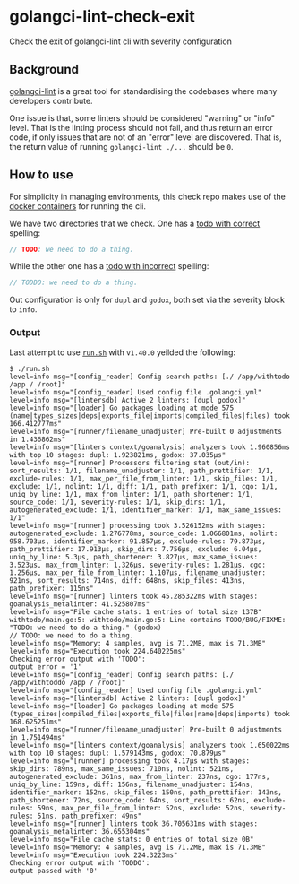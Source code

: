# golangci-lint-check-exit

Check the exit of golangci-lint cli with severity configuration

## Background

[golangci-lint](https://github.com/golangci/golangci-lint) is a great tool for standardising
the codebases where many developers contribute.

One issue is that, some linters should be considered "warning" or "info" level.
That is the linting process should not fail, and thus return an error code, if only
issues that are not of an "error" level are discovered. That is, the return value
of running `golangci-lint ./...` should be `0`.

## How to use

For simplicity in managing environments, this check repo makes use of the [docker containers](https://hub.docker.com/r/golangci/golangci-lint)
for running the cli.

We have two directories that we check. One has a [todo with correct](./withtodo)
spelling:

```go
// TODO: we need to do a thing.
```

While the other one has a [todo with incorrect](./withtoddo) spelling:

```go
// TODDO: we need to do a thing.
```

Out configuration is only for `dupl` and `godox`, both set via the severity block
to `info`.

### Output

Last attempt to use [`run.sh`](./run.sh) with `v1.40.0` yeilded the following:

```console
$ ./run.sh
level=info msg="[config_reader] Config search paths: [./ /app/withtodo /app / /root]"
level=info msg="[config_reader] Used config file .golangci.yml"
level=info msg="[lintersdb] Active 2 linters: [dupl godox]"
level=info msg="[loader] Go packages loading at mode 575 (name|types_sizes|deps|exports_file|imports|compiled_files|files) took 166.412777ms"
level=info msg="[runner/filename_unadjuster] Pre-built 0 adjustments in 1.436862ms"
level=info msg="[linters context/goanalysis] analyzers took 1.960856ms with top 10 stages: dupl: 1.923821ms, godox: 37.035µs"
level=info msg="[runner] Processors filtering stat (out/in): sort_results: 1/1, filename_unadjuster: 1/1, path_prettifier: 1/1, exclude-rules: 1/1, max_per_file_from_linter: 1/1, skip_files: 1/1, exclude: 1/1, nolint: 1/1, diff: 1/1, path_prefixer: 1/1, cgo: 1/1, uniq_by_line: 1/1, max_from_linter: 1/1, path_shortener: 1/1, source_code: 1/1, severity-rules: 1/1, skip_dirs: 1/1, autogenerated_exclude: 1/1, identifier_marker: 1/1, max_same_issues: 1/1"
level=info msg="[runner] processing took 3.526152ms with stages: autogenerated_exclude: 1.276778ms, source_code: 1.066801ms, nolint: 958.703µs, identifier_marker: 91.857µs, exclude-rules: 79.873µs, path_prettifier: 17.913µs, skip_dirs: 7.756µs, exclude: 6.04µs, uniq_by_line: 5.3µs, path_shortener: 3.827µs, max_same_issues: 3.523µs, max_from_linter: 1.326µs, severity-rules: 1.281µs, cgo: 1.256µs, max_per_file_from_linter: 1.107µs, filename_unadjuster: 921ns, sort_results: 714ns, diff: 648ns, skip_files: 413ns, path_prefixer: 115ns"
level=info msg="[runner] linters took 45.285322ms with stages: goanalysis_metalinter: 41.525807ms"
level=info msg="File cache stats: 1 entries of total size 137B"
withtodo/main.go:5: withtodo/main.go:5: Line contains TODO/BUG/FIXME: "TODO: we need to do a thing." (godox)
// TODO: we need to do a thing.
level=info msg="Memory: 4 samples, avg is 71.2MB, max is 71.3MB"
level=info msg="Execution took 224.640225ms"
Checking error output with 'TODO':
output error = '1'
level=info msg="[config_reader] Config search paths: [./ /app/withtoddo /app / /root]"
level=info msg="[config_reader] Used config file .golangci.yml"
level=info msg="[lintersdb] Active 2 linters: [dupl godox]"
level=info msg="[loader] Go packages loading at mode 575 (types_sizes|compiled_files|exports_file|files|name|deps|imports) took 168.625251ms"
level=info msg="[runner/filename_unadjuster] Pre-built 0 adjustments in 1.751494ms"
level=info msg="[linters context/goanalysis] analyzers took 1.650022ms with top 10 stages: dupl: 1.579143ms, godox: 70.879µs"
level=info msg="[runner] processing took 4.17µs with stages: skip_dirs: 789ns, max_same_issues: 710ns, nolint: 521ns, autogenerated_exclude: 361ns, max_from_linter: 237ns, cgo: 177ns, uniq_by_line: 159ns, diff: 156ns, filename_unadjuster: 154ns, identifier_marker: 152ns, skip_files: 150ns, path_prettifier: 143ns, path_shortener: 72ns, source_code: 64ns, sort_results: 62ns, exclude-rules: 59ns, max_per_file_from_linter: 52ns, exclude: 52ns, severity-rules: 51ns, path_prefixer: 49ns"
level=info msg="[runner] linters took 36.705631ms with stages: goanalysis_metalinter: 36.655304ms"
level=info msg="File cache stats: 0 entries of total size 0B"
level=info msg="Memory: 4 samples, avg is 71.2MB, max is 71.3MB"
level=info msg="Execution took 224.3223ms"
Checking error output with 'TODDO':
output passed with '0'
```
